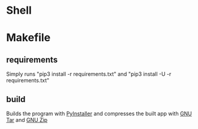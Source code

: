 # Shell

# Makefile

## requirements

Simply runs "pip3 install -r requirements.txt" and "pip3 install -U -r requirements.txt"

## build

Builds the program with [PyInstaller](https://pyinstaller.org/) and compresses the built app with [GNU Tar](https://www.gnu.org/software/tar/) and [GNU Zip](https://www.gnu.org/software/gzip/)